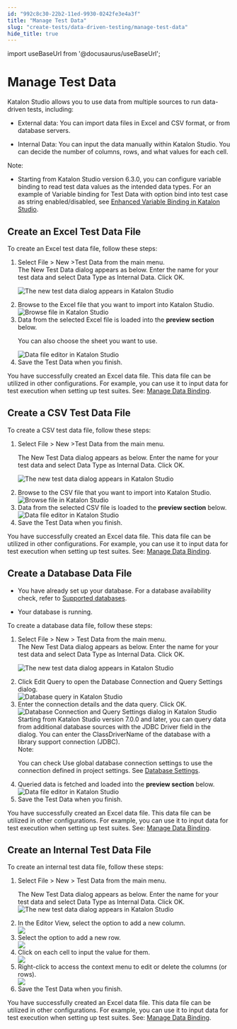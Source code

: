 ```yaml
---
id: "992c8c30-22b2-11ed-9930-0242fe3e4a3f"
title: "Manage Test Data"
slug: "create-tests/data-driven-testing/manage-test-data"
hide_title: true
---
```

import useBaseUrl from '@docusaurus/useBaseUrl';


# <a id="id" class="anchor_top_offset"/><a id="ariaid-title1" class="anchor_top_offset"/>Manage Test Data

<div xmlns="http://www.w3.org/1999/xhtml" className="p"> <span className="ph">Katalon Studio</span> allows you to use data from multiple sources to run data-driven tests, including: <ul className="ul"><li className="li"><p className="p">External data: You can import data files in Excel and CSV format, or from database servers.</p></li><li className="li"><p className="p"><span className="ph uicontrol">Internal Data</span>: You can input the data manually within <span className="ph">Katalon Studio</span>. You can decide the number of columns, rows, and what values for each cell.</p></li></ul></div>
<div xmlns="http://www.w3.org/1999/xhtml" className="note note note_note"><span className="note__title">Note:</span> <ul className="ul"><li className="li"><p className="p">Starting from <span className="ph">Katalon Studio</span> version 6.3.0, you can configure variable binding to read test data values as the intended data types. For an example of Variable binding for Test Data with option bind into test case as string enabled/disabled, see <a className="xref" href="/create-tests/data-driven-testing/enhanced-variable-binding-in-katalon-studio">Enhanced Variable Binding in Katalon Studio</a>.</p></li></ul></div>

## <a id="task-4649" class="anchor_top_offset"/>Create an Excel Test Data File

<section xmlns="http://www.w3.org/1999/xhtml" className="section context">To create an Excel test data file, follow these steps:</section> 
<ol xmlns="http://www.w3.org/1999/xhtml" className="ol steps"><li className="li step stepexpand"><span className="ph cmd">Select <span className="ph uicontrol">File</span> &gt; <span className="ph uicontrol">New</span> &gt;<span className="ph uicontrol">Test Data</span> from the main menu. </span><div className="itemgroup stepresult">The New <span className="ph uicontrol">Test Data</span> dialog appears as below. Enter the name for your test data and select <span className="ph uicontrol">Data Type</span> as <span className="ph uicontrol">Internal Data</span>. Click <span className="ph uicontrol">OK</span>.<p className="p"><img className="image" width={500} src={useBaseUrl("/ca2a0710-750d-11ed-a602-0242cfbc79b5.png")} alt="The new test data dialog appears in Katalon Studio" /></p></div></li><li className="li step stepexpand"><span className="ph cmd">Browse to the Excel file that you want to import into <span className="ph">Katalon Studio</span>.</span><div className="itemgroup stepresult"><img className="image" width={400} src={useBaseUrl("/ca148340-750d-11ed-a602-0242cfbc79b5.png")} alt="Browse file in Katalon Studio" /></div></li><li className="li step stepexpand"><span className="ph cmd">Data from the selected Excel file is loaded into the <strong className="ph b">preview section</strong> below.</span><div className="itemgroup stepresult"><p className="p">You can also choose the sheet you want to use.</p><img className="image" width={500} src={useBaseUrl("/cc0779a0-750d-11ed-a602-0242cfbc79b5.png")} alt="Data file editor in Katalon Studio" /></div></li><li className="li step stepexpand"><span className="ph cmd">Save the <span className="ph uicontrol">Test Data</span> when you finish.</span></li></ol> 
<section xmlns="http://www.w3.org/1999/xhtml" className="section result">You have successfully created an Excel data file. This data file can be utilized in other configurations. For example, you can use it to input data for test execution when setting up test suites. See: <a className="xref" href="/create-tests/data-driven-testing/run-test-case-with-an-external-data-source#id_3">Manage Data Binding</a>.</section> 

## <a id="task-6292" class="anchor_top_offset"/>Create a CSV Test Data File

<section xmlns="http://www.w3.org/1999/xhtml" className="section context">To create a CSV test data file, follow these steps:</section> 
<ol xmlns="http://www.w3.org/1999/xhtml" className="ol steps"><li className="li step stepexpand"><span className="ph cmd">Select <span className="ph uicontrol">File</span> &gt; <span className="ph uicontrol">New</span> &gt;<span className="ph uicontrol">Test Data</span> from the main menu. </span><div className="itemgroup stepresult"><p className="p">The New <span className="ph uicontrol">Test Data</span> dialog appears as below. Enter the name for your test data and select <span className="ph uicontrol">Data Type</span> as <span className="ph uicontrol">Internal Data</span>. Click <span className="ph uicontrol">OK</span>.</p><p className="p"><img className="image" width={500} src={useBaseUrl("/c9fb2ee0-750d-11ed-a602-0242cfbc79b5.png")} alt="The new test data dialog appears in Katalon Studio" /></p></div></li><li className="li step stepexpand"><span className="ph cmd">Browse to the CSV file that you want to import into <span className="ph">Katalon Studio</span>.</span><div className="itemgroup stepresult"><img className="image" width={400} src={useBaseUrl("/cb542f30-750d-11ed-a602-0242cfbc79b5.png")} alt="Browse file in Katalon Studio" /></div></li><li className="li step stepexpand"><span className="ph cmd">Data from the selected CSV file is loaded to the <strong className="ph b">preview section</strong> below.</span><div className="itemgroup stepresult"><img className="image" width={500} src={useBaseUrl("/cbdd3550-750d-11ed-a602-0242cfbc79b5.png")} alt="Data file editor in Katalon Studio" /></div></li><li className="li step stepexpand"><span className="ph cmd">Save the <span className="ph uicontrol">Test Data</span> when you finish.</span></li></ol> 
<section xmlns="http://www.w3.org/1999/xhtml" className="section result">You have successfully created an Excel data file. This data file can be utilized in other configurations. For example, you can use it to input data for test execution when setting up test suites. See: <a className="xref" href="/create-tests/data-driven-testing/run-test-case-with-an-external-data-source#id_3">Manage Data Binding</a>.</section> 

## <a id="task-258" class="anchor_top_offset"/>Create a Database Data File

<div xmlns="http://www.w3.org/1999/xhtml" className="section prereq p"><ul className="ul"><li className="li"><p className="p">You have already set up your database. For a database availability check, refer to <a className="xref" href="/create-tests/data-driven-testing/set-up-database-connection-for-data-driven-testing-in-katalon-studio#id_1__table-1110">Supported databases</a>.</p></li><li className="li"><p className="p">Your database is running.</p></li></ul></div>
<section xmlns="http://www.w3.org/1999/xhtml" className="section context">To create a database data file, follow these steps:</section> 
<ol xmlns="http://www.w3.org/1999/xhtml" className="ol steps"><li className="li step stepexpand"><span className="ph cmd">Select <span className="ph uicontrol">File</span> &gt; <span className="ph uicontrol">New</span> &gt; <span className="ph uicontrol">Test Data</span> from the main menu. </span><div className="itemgroup stepresult">The New <span className="ph uicontrol">Test Data</span> dialog appears as below. Enter the name for your test data and select <span className="ph uicontrol">Data Type</span> as <span className="ph uicontrol">Internal Data</span>. Click <span className="ph uicontrol">OK</span>.<p className="p"><img className="image" width={500} src={useBaseUrl("/cb8fd8a0-750d-11ed-a602-0242cfbc79b5.png")} alt="The new test data dialog appears in Katalon Studio" /></p></div></li><li className="li step stepexpand"><span className="ph cmd">Click <span className="ph uicontrol">Edit Query</span> to open the <span className="ph uicontrol">Database Connection and Query Settings</span> dialog.</span><div className="itemgroup stepresult"><img className="image" width={500} src={useBaseUrl("/cbf04820-750d-11ed-a602-0242cfbc79b5.png")} alt="Database query in Katalon Studio" /></div></li><li className="li step stepexpand"><span className="ph cmd">Enter the connection details and the data query. Click <span className="ph uicontrol">OK</span>.</span><div className="itemgroup stepresult"><img className="image" width={600} src={useBaseUrl("/cacbec60-750d-11ed-a602-0242cfbc79b5.png")} alt="Database Connection and Query Settings dialog in Katalon Studio" /><div className="p">Starting from <span className="ph">Katalon Studio</span> version 7.0.0 and later, you can query data from additional database sources with the <span className="ph uicontrol">JDBC Driver</span> field in the dialog. You can enter the ClassDriverName of the database with a library support connection (JDBC).<div className="note note note_note"><span className="note__title">Note:</span> <p className="p">You can check <span className="ph uicontrol">Use global database connection settings</span> to use the connection defined in project settings. See <a className="xref" href="/create-tests/data-driven-testing/set-up-database-connection-for-data-driven-testing-in-katalon-studio">Database Settings</a>.</p></div></div></div></li><li className="li step stepexpand"><span className="ph cmd">Queried data is fetched and loaded into the <strong className="ph b">preview section</strong> below.</span><div className="itemgroup stepresult"><img className="image" width={500} src={useBaseUrl("/ca5f6ef0-750d-11ed-a602-0242cfbc79b5.png")} alt="Data file editor in Katalon Studio" /></div></li><li className="li step stepexpand"><span className="ph cmd">Save the <span className="ph uicontrol">Test Data</span> when you finish.</span></li></ol> 
<section xmlns="http://www.w3.org/1999/xhtml" className="section result">You have successfully created an Excel data file. This data file can be utilized in other configurations. For example, you can use it to input data for test execution when setting up test suites. See: <a className="xref" href="/create-tests/data-driven-testing/run-test-case-with-an-external-data-source#id_3">Manage Data Binding</a>.</section> 

## <a id="task-2895" class="anchor_top_offset"/>Create an Internal Test Data File

<section xmlns="http://www.w3.org/1999/xhtml" className="section context">To create an internal test data file, follow these steps:</section> 
<ol xmlns="http://www.w3.org/1999/xhtml" className="ol steps"><li className="li step stepexpand"><span className="ph cmd"> Select <span className="ph uicontrol">File</span> &gt; <span className="ph uicontrol">New</span> &gt; <span className="ph uicontrol">Test Data</span> from the main menu.</span><div className="itemgroup stepresult"><p className="p">The New <span className="ph uicontrol">Test Data</span> dialog appears as below. Enter the name for your test data and select <span className="ph uicontrol">Data Type</span> as <span className="ph uicontrol">Internal Data</span>. Click <span className="ph uicontrol">OK</span>.<img className="image" width={500} src={useBaseUrl("/cae95f70-750d-11ed-a602-0242cfbc79b5.png")} alt="The new test data dialog appears in Katalon Studio" /></p></div></li><li className="li step stepexpand"><span className="ph cmd">In the Editor View, select the option to add a new column.</span><div className="itemgroup stepresult"><img className="image" width={300} src={useBaseUrl("/cb0bb480-750d-11ed-a602-0242cfbc79b5.png")} /></div></li><li className="li step stepexpand"><span className="ph cmd">Select the option to add a new row.</span><div className="itemgroup stepresult"><img className="image" width={300} src={useBaseUrl("/cbd9d9f0-750d-11ed-a602-0242cfbc79b5.png")} /></div></li><li className="li step stepexpand"><span className="ph cmd">Click on each cell to input the value for them.</span><div className="itemgroup stepresult"><img className="image" width={300} src={useBaseUrl("/cb39f070-750d-11ed-a602-0242cfbc79b5.png")} /></div></li><li className="li step stepexpand"><span className="ph cmd">Right-click to access the context menu to edit or delete the columns (or rows).</span><div className="itemgroup stepresult"><img className="image" width={300} src={useBaseUrl("/cb405910-750d-11ed-a602-0242cfbc79b5.png")} /></div></li><li className="li step stepexpand"><span className="ph cmd">Save the <span className="ph uicontrol">Test Data</span> when you finish.</span></li></ol> 
<section xmlns="http://www.w3.org/1999/xhtml" className="section result">You have successfully created an Excel data file. This data file can be utilized in other configurations. For example, you can use it to input data for test execution when setting up test suites. See: <a className="xref" href="/create-tests/data-driven-testing/run-test-case-with-an-external-data-source#id_3">Manage Data Binding</a>.</section> 
